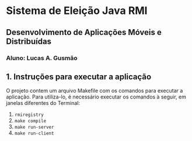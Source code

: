 # Sistema de Eleição Java RMI
## Desenvolvimento de Aplicações Móveis e Distribuídas
### Aluno: Lucas A. Gusmão

## 1. Instruções para executar a aplicação
O projeto contem um arquivo Makefile com os comandos para executar a aplicação. Para utiliza-lo, é necessário executar os comandos à seguir, em janelas diferentes do Terminal:

1. `rmiregistry`
2. `make compile`
3. `make run-server`
4. `make run-client`
